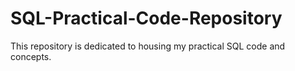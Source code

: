 # SQL-Practical-Code-Repository
This repository is dedicated to housing my practical SQL code and concepts.
